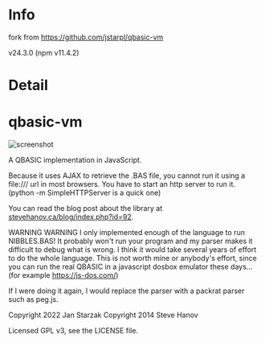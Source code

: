 # Info

fork from https://github.com/jstarpl/qbasic-vm

v24.3.0 (npm v11.4.2)

# Detail

qbasic-vm
=========

![screenshot](https://raw.github.com/smhanov/qb.js/master/assets/screenshot.png)

A QBASIC implementation in JavaScript. 

Because it uses AJAX to retrieve the .BAS file, you cannot run it using a file:/// url in most browsers. You have to start an http server to run it. (python -m SimpleHTTPServer is a quick one)

You can read the blog post about the library at [stevehanov.ca/blog/index.php?id=92](http://stevehanov.ca/blog/index.php?id=92).

WARNING WARNING I only implemented enough of the language to run NIBBLES.BAS! It probably won't run your program and my parser makes it difficult to debug what is wrong. I think it would take several years of effort to do the whole language. This is not worth mine or anybody's effort, since you can run the real QBASIC in a javascript dosbox emulator these days... (for example https://js-dos.com/)

If I were doing it again, I would replace the parser with a packrat parser such as peg.js.

Copyright 2022 Jan Starzak
Copyright 2014 Steve Hanov

Licensed GPL v3, see the LICENSE file.
